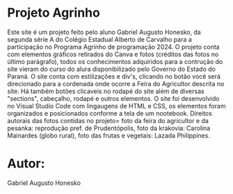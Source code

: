 <h1 aling:center>Projeto Agrinho</h1>
 Este site é um projeto feito pelo aluno Gabriel Augusto Honesko, da segunda série A do Colégio Estadual Alberto de Carvalho para a participação no Programa Agrinho de programação 2024.
 O projeto conta com elementos gráficos retirados do Canva e fotos (créditos das fotos no último parágrafo), todos os conhecimentos adquiridos para a contrução do site vieram do curso do alura disponibilizado pelo Governo do Estado do Paraná.
 O site conta com estilizações e div's, clicando no botão você será direcionado para a cordenada onde ocorre a Feira do Agricultor descrita no site.
 Há também botões clicaveis no rodapé do site além de diversas "sections", cabeçalho, rodapé e outros elementos.
 O site foi desenvolvido no Visual Studio Code com lingaugens de HTML e CSS, os elementos foram organizados e posicionados conforme a tela de um nootebook.
 Direitos autorais das fotos contidas no projeto= foto da feira do agricultor e da pesanka: reprodução pref. de Prudentópolis, foto da krakovia: Carolina Mainardes (globo rural), foto das frutas e vegetais: Lazada Philippines.

 # Autor:

Gabriel Augusto Honesko

